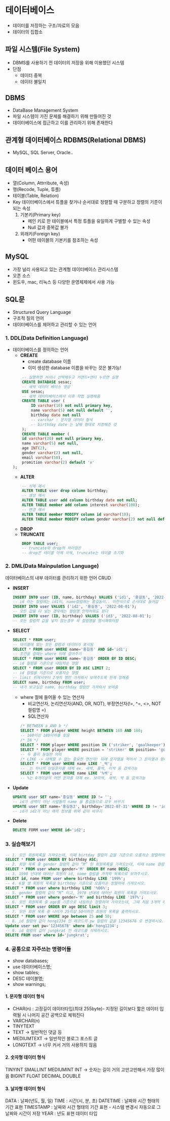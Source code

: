# 데이터베이스 
* 데이터를 저장하는 구조/자료의 모음 
* 데이터의 집합소

## 파일 시스템(File System)
* DBMS를 사용하기 전 데이터의 저장을 위해 이용했던 시스템 
* 단점 
    * 데이터 중복
    * 데이터 불일치 

## DBMS 
* DataBase Management System 
* 파일 시스템이 가진 문제를 해결하기 위해 만들어진 것 
* 데이터베이스에 접근하고 이를 관리하기 위해 존재한다 

## 관계형 데이터베이스 RDBMS(Relational DBMS)
* MySQL, SQL Server, Oracle.. 

## 데이터 베이스 용어
* 열(Column, Attrribute, 속성)
* 행(Recode, Tuple, 튜플)
* 테이블(Table, Relation)
* Key
    데이터베이스에서 튜플을 찾거나 순서대로 정렬할 때 구분하고 정렬의 기준이 되는 속성 
    1. 기본키(Primary key)
        - 메인 키로 한 테이블에서 특정 튜플을 유일하게 구별할 수 있는 속성 
        - Null 값과 중복값 불가
    2. 외래키(Foreign key)
        - 어떤 테이블의 기본키를 참조하는 속성

## MySQL 
* 가장 널리 사용되고 있는 관계형 데이터베이스 관리시스템
* 오픈 소스 
* 윈도우, mac, 리눅스 등 다양한 운영체제에서 사용 가능

## SQL문
* Structured Query Language
* 구조적 질의 언어 
* 데이터베이스를 제어하고 관리할 수 있는 언어 

### 1. DDL(Data Definition Language)
* 데이터베이스를 정의하는 언어 
    - **CREATE**
        * create database 이름 
        * 이미 생성한 database 이름을 바꾸는 것은 불가능! 
    ```sql
        -- 실행하면 커서나 선택해두고 커맨드+엔터 누르면 실행 
        CREATE DATABASE sesac;
        -- 새싹 데이터 베이스 생성 
        USE sesac;
        -- 새싹 데이터베이스에서 이후 작업 실행해줌 
        CREATE TABLE user (
            ID varchar(10) not null primary key, 
            name varchar(5) not null default '',
            birthday date not null
            -- varchar : 문자형 데이터 형식 
            -- birthday date 는 날짜 형태로 지정해준 것 
        );
        CREATE TABLE member (
        id varchar(20) not null primary key, 
        name varchar(5) not null,
        age INT(2),
        gender varchar(2) not null, 
        email varchar(50),
        promition varchar(2) default 'x'
    );
    ```
    - **ALTER**
    ```sql 
        -- 삭제 예시
        ALTER TABLE user drop column birthday;
        -- 생성 예시
        ALTER TABLE user add column birthday date not null;
        ALTER TABLE member add column interest varchar(100);
        -- 변경 예시
        ALTER TABLE member MODIFY column id varchar(10);
        ALTER TABLE member MODIFY column gender varchar(2) not null default '여';
    ```
    - **DROP**
    - **TRUNCATE**
    ```sql 
        DROP TABLE user;
        -- truncate와 drop의 차이점은 
        -- drop은 테이블 아예 삭제, truncate는 테이블 초기화 
    ```

### 2. DML(Data Mainpulation Language)
데이터베이스의 내부 데이터를 관리하기 위한 언어 
CRUD
- **INSERT**
    ```sql
    INSERT INTO user (ID, name, birthday) VALUES ('id1', '홍길동', '2022-08-01');
    -- id 라는 컬럼에는 id1이, name컬럼에는 홍길동이.. 이런식으로 순서대로 들어감
    INSERT INTO user VALUES ('id2', '홍길동', '2022-08-01');
    -- 모든 값을 다 넣는 경우에는 컬럼명 안적어줘도 된다
    INSERT INTO user (ID, birthday) VALUES ('id3', '2022-08-01');
    -- 모든 컬럼의 값을 넣지 않는경우 꼭 컬럼명을 명시해줘야함
    ```
- **SELECT**
    ```sql
    SELECT * FROM user;
    -- 테이블에 있는 모든 컬럼과 데이터가 표시됨
    SELECT * FROM user WHERE name='홍길동' AND id='id1';
    -- 조건을 걸때는 where 뒤에 걸어주기 
    SELECT * FROM user WHERE name='홍길동' ORDER BY ID DESC;
    -- id 컬럼을 기준으로 내림차순 정렬
    SELECT * FROM user ORDER BY ID ASC LIMIT 2;
    -- id 컬럼을 기준으로 오름차순 정렬
    -- limit 위에서부터 2개의 행만 가져와서 보여주도록 한계 정해줌
    SELECT name, birthday FROM user;
    -- 내가 보고싶은 name, birthday 컬럼만 가져와서 보여줌
    ```
    + where 절에 들어올 수 있는 연산자 
        * 비교연산자, 논리연산자(AND, OR, NOT), 부정연산자(!=, ^=, <>, NOT 컬럼명 =)
        * SQL연산자
        ```sql
        /* BETWEEN a AND b */
        SELECT * FROM player WHERE height BETWEEN 160 AND 180;
        -- 160이상 180이하를 찾음
        /* IN */
        SELECT * FROM player WHERE position IN ('striker', 'goalkeeper');
        SELECT * FROM player WHERE position = 'striker' OR position= 'goalkeeper';
        -- 두 줄이 동일한 의미
        /* LIKE -> 대체할 수 없는 중요한 연산자! 뒤에 문자열을 적어서 그 문자열과 형태가 일치하는 것 찾음*/
        SELECT * FROM user WHERE name LIKE '_싹';
        -- _는 하나의 단일문자를 대체 ex. 새싹, 풀싹, 이싹 등 검색가능 
        SELECT * FROM user WHERE name LIKE '%싹';
        -- %는 0개이상의 어떤 문자를 대체 ex. 보리싹, 새싹, 싹 등 검색가능
        ```
- **Update**
    ```sql
    UPDATE user SET name='홍길동' WHERE ID != '';
    -- id가 공백이 아닌 사람들의 name 을 홍길동으로 모두 바꾸기
    UPDATE user SET name='홍길동2', birthday='2022-07-31' WHERE ID != 'id2';
    -- id가 id2가 아닌 애의 정보를 위와 같이 바꾸기 
    ```
- **Delete**
    ```sql
    DELETE FORM user WHERE id='id2';
    ```

### 3. 실습해보기
```SQL
-- 1. 모든 회원목록을 가져오는데, 이때 birtday 컬럼의 값을 기준으로 오름차순 정렬하여 가져오시오.
SELECT * FROM user ORDER BY birthday ASC;
-- 2. 회원 목록 중 gender 컬럼의 값이 “M” 인 회원목록을 가져오는데, 이때 name 컬럼의 값을 기준으로 내림차순 정렬하여 가져오시오.
SELECT * FROM user where gender='M' ORDER BY name DESC;
-- 3. 1990 년대에 태어난 회원의 id, name 컬럼을 가져와 목록으로 보여주시오.
SELECT id, name FROM user where birthday LIKE '199%';
-- 4. 6월 생 회원의 목록을 birthday 기준으로 오름차순 정렬하여 가져오시오.
SELECT * FROM user where birthday LIKE '%06%';
-- 5. gender 컬럼의 값이 “M” 이고, 1970 년대에 태어난 회원의 목록을 가져오시오.
SELECT * FROM user where gender='M' and birthday LIKE '197%';
-- 6. 모든 회원목록 중 age를 기준으로 내림차순 정렬하여 가져오는데, 그때 처음 3개의 레코드만 가져오시오.
SELECT * FROM user ORDER BY age DESC limit 3;
-- 7. 모든 회원 목록 중 나이가 25이상 50이하인 회원의 목록을 출력하시오.
SELECT * FROM user WHERE age between 25 and 50;
-- 8. id 컬럼의 값이 hong1234 인 레코드의 pw 컬럼의 값을 12345678 로 변경하시오.
Update user set pw='12345678' where id='hong1234';
-- 9. id 컬럼의 값이 jungkrat 인 레코드를 삭제하시오.
DELETE FROM user where id='jungkrat';
```

### 4. 공통으로 자주쓰는 명령어들
* show databases; 
* use 데이터베이스명;
* show tables;
* DESC 테이블명; 
* show warnings; 

#### 1. 문자형 데이터 형식 
* CHAR(n) : 고정길이 데이터타입(최대 255byte)- 지정된 길이보다 짧은 데이터 입력될 시 나머지 공간 공백으로 체워진다 
* VARCHAR(n)
* TINYTEXT
* TEXT -> 일반적인 댓글 등
* MEDIUMTEXT -> 일반적인 블로그 포스트 글
* LONGTEXT -> 너무 커서 거의 사용하지 않음 

#### 2. 숫자형 데이터 형식 
TINYINT
SMALLINT
MEDIUMINT
INT -> 숫자는 길이 거의 고만고만해서 가장 많이 씀 
BIGINT
FLOAT
DECIMAL
DOUBLE

#### 3. 날자형 데이터 형식 
DATA : 날짜(년도, 월, 일)
TIME : 시간(시, 분, 초)
DATETIME : 날짜와 시간 형태의 기간 표현
TIMESTAMP : 날짜와 시간 형태의 기간 표현 - 시스템 변경시 자동으로 그 날짜와 시간이 저장 
YEAR : 년도 표현 데이터 타입 